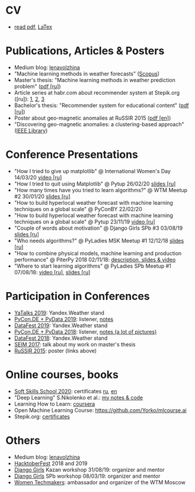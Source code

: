 # CV
* [read pdf](CV/CV_Lena_Volzhina.pdf), [LaTex](CV/CV_Lena_Volzhina.tex)


# Publications, Articles & Posters

* Medium blog: [lenavolzhina](https://medium.com/@lenavolzhina)
* "Machine learning methods in weather forecasts" ([Scopus](https://www.scopus.com/authid/detail.uri?authorId=57191883985))
* Master's thesis: "Machine learning methods in weather prediction problem" ([pdf [ru]](data/LaTex/master_thesis/pdf/diploma_print.pdf))
* Article series at habr.com about recommender system at Stepik.org ([ru]): [1](https://habr.com/company/stepic/blog/302702/), [2](https://habr.com/company/stepic/blog/307670/), [3](https://habr.com/company/stepic/blog/325206/)
* Bachelor's thesis: "Recommender system for educational content" ([pdf [ru]](data/LaTex/bachelor_thesis/lena_volzhina_diploma.pdf))
* Poster about geo-magnetic anomalies at RuSSIR 2015 ([pdf [en]](data/Detection%20of%20anomalies%20of%20magnetic%20field%20using%20clustering.pdf))
* "Discovering geo-magnetic anomalies: a clustering-based approach" ([IEEE Library](https://ieeexplore.ieee.org/document/7584873/?reload=true))


# Conference Presentations

* "How I tried to give up matplotlib" @ International Women's Day 14/03/20 [video [ru]](https://youtu.be/MbeNQQVH1jU)
* "How I tried to quit using Matplotlib" @ Pytup 26/02/20 [slides [ru]](https://docs.google.com/presentation/d/1USgF8ssHvrJ1eOLo3dTAhned_xX3W5klhTkim62ssGc/edit?usp=sharing)
* "How many times have you tried to learn algorithms?" @ WTM Meetup #2 30/01/20 [slides [ru]](https://docs.google.com/presentation/d/10-1h9GR7D2VmVzzg17oBug_VvHEsPtXUiKDktHW2lDw/edit?usp=sharing)
* "How to build hyperlocal weather forecast with machine learning techniques on a global scale" @ PyConBY 22/02/20
* "How to build hyperlocal weather forecast with machine learning techniques on a global scale" @ Pytup 23/11/19 [video [ru]](https://youtu.be/ECALEJ79KHg?list=PLQC2_0cDcSKCXhELTYYhZdr-aSisYHrXQ)
* "Couple of words about motivation" @ Django Girls SPb #3 03/08/19 [slides [ru]](https://docs.google.com/presentation/d/1tBtdq7ZejwFHhtr4jbuyKYLn9a1XgxAiiFlttQ3orGA/edit?usp=sharing)
* "Who needs algorithms?" @ PyLadies MSK Meetup #1 12/12/18 [slides [ru]](https://docs.google.com/presentation/d/1qwhmyWV7igqhHAy9a0uLnHqYg0OZVRQxPpnjKKfJThw)
* "How to combine physical models, machine learning and production performance" @ PiterPy 2018 02/11/18: [description, slides & video](https://piterpy.com/en/materials/2493)
* "Where to start learning algorithms" @ PyLadies SPb Meetup #1 07/08/18: [video [ru]](https://youtu.be/DfXsnSDouEo?t=859), [slides [ru]](https://docs.google.com/presentation/d/1nP8bql1xoh1Jpq5YhQrKMg-uakkA0_EdyifkjGgOcHs/edit?usp=sharing)


# Participation in Conferences
* [YaTalks 2019](https://yandex.ru/promo/events/yatalks-moscow/): Yandex.Weather stand
* [PyCon.DE + PyData 2019](https://de.pycon.org): listener, [notes](data/PyCon.DE_2019_notes.md)
* [DataFest 2019](http://datafest.ru/6/): Yandex.Weather stand
* [PyCon.DE + PyData 2018](https://de.pycon.org): listener, [notes (a lot of pictures)](data/PyCon.DE_2018_notes.md)
* [DataFest 2018](http://datafest.ru/5/): Yandex.Weather stand
* [SEIM 2017](http://seim-conf.org/archive/2017/): talk about my work on master's thesis
* [RuSSIR 2015](http://romip.ru/russir2015/): poster (links above)


# Online courses, books
* [Soft Skills School 2020](https://schoolcroc.ru/softskills): certificates [ru](data/SoftSkillsSchoolCertificateRU.png), [en](data/SoftSkillsSchoolCertificateENG.png)
* "Deep Learning" S.Nikolenko et al.: [my notes & code](https://github.com/LenaVolzhina/playing-with-neural-networks/tree/master/DL_book_Nikolenko)
* Learning How to Learn: [coursera](https://www.coursera.org/learn/learning-how-to-learn)
* Open Machine Learning Course: https://github.com/Yorko/mlcourse.ai
* Stepik.org: [certificates](https://stepik.org/users/35099/certificates)


# Others
* Medium blog: [lenavolzhina](https://medium.com/@lenavolzhina)
* [HacktoberFest](https://hacktoberfest.digitalocean.com) 2018 and 2019
* [Django Girls](https://djangogirls.org) Kazan workshop 31/08/19: organizer and mentor
* [Django Girls](https://djangogirls.org) SPb workshop 08/03/19: organizer and mentor
* [Women Techmakers](https://www.womentechmakers.com/): ambassador and organizer of the WTM Moscow
